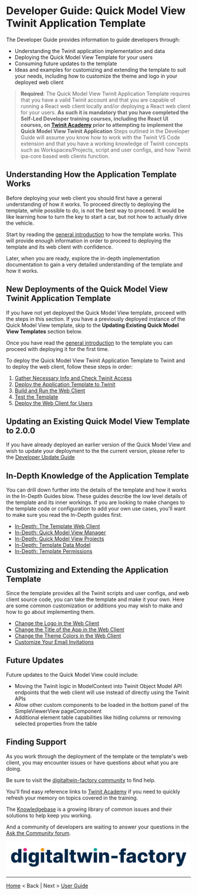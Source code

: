 # Developer Guide: Quick Model View Twinit Application Template

The Developer Guide provides information to guide developers through:

* Understanding the Twinit application implementation and data
* Deploying the Quick Model View Template for your users
* Consuming future updates to the template
* Ideas and examples for customizing and extending the template to suit your needs, including how to customize the theme and logo in your deployed web client

> **Required**: The Quick Model View Twinit Application Template requires that you have a valid Twinit account and that you are capable of running a React web client locally and/or deploying a React web client for your users. **As such it is mandatory that you have completed the Self-Led Developer training courses, including the React UI courses, on [Twinit Academy](https://academy.twinit.io/) prior to attempting to implement the Quick Model View Twinit Application** Steps outlined in the Developer Guide will assume you know how to work with the Twinit VS Code extension and that you have a working knowledge of Twinit concepts such as Workspaces/Projects, script and user configs, and how Twinit ipa-core based web clients function.

## Understanding How the Application Template Works

Before deploying your web client you should first have a general understanding of how it works. To proceed directly to deploying the template, while possible to do, is not the best way to proceed. It would be like learning how to turn the key to start a car, but not how to actually drive the vehicle.

Start by reading the [general introduction](./implementation/general-intro.md) to how the template works. This will provide enough information in order to proceed to deploying the template and its web client with confidence.

Later, when you are ready, explore the in-depth implementation documentation to gain a very detailed understanding of the template and how it works.

## New Deployments of the Quick Model View Twinit Application Template

If you have not yet deployed the Quick Model View template, proceed with the steps in this section. If you have a previously deployed instance of the Quick Model View template, skip to the **Updating Existing Quick Model View Templates** section below.

Once you have read the [general introduction](./implementation/general-intro.md) to the template you can proceed with deploying it for the first time.

To deploy the Quick Model View Twinit Application Template to Twinit and to deploy the web client, follow these steps in order:

1. [Gather Necessary Info and Check Twinit Access](./deploy/d1-gather.md)
2. [Deploy the Application Template to Twinit](./deploy/d2-deploy-twinit.md)
3. [Build and Run the Web Client](./deploy/d3-webclient.md)
4. [Test the Template](./deploy/d4-test.md)
5. [Deploy the Web Client for Users](./deploy/d5-deploy-to-cloud.md)

## Updating an Existing Quick Model View Template to 2.0.0

If you have already deployed an earlier version of the Quick Model View and wish to update your deployment to the the current version, please refer to the [Developer Update Guide](./update/README.md)

## In-Depth Knowledge of the Application Template

You can drill down further into the details of the template and how it works in the In-Depth Guides blow. These guides describe the low level details of the template and its inner workings. If you are looking to make changes to the template code or configuration to add your own use cases, you'll want to make sure you read the In-Depth guides first.

* [In-Depth: The Template Web Client](./implementation/imp-webclient.md)
* [In-Depth: Quick Model View Manager](./implementation/imp-projmake.md)
* [In-Depth: Quick Model View Projects](./implementation/imp-qmvprojects.md)
* [In-Depth: Template Data Model](./implementation/imp-data-model.md)
* [In-Depth: Template Permissions](./implementation/imp-perms.md)

## Customizing and Extending the Application Template

Since the template provides all the Twinit scripts and user configs, and web client source code, you can take the template and make it your own. Here are some common customization or additions you may wish to make and how to go about implementing them.

* [Change the Logo in the Web Client](./customize/change-logo.md)
* [Change the Title of the App in the Web Client](./customize/change-name.md)
* [Change the Theme Colors in the Web Client](./customize/change-theme.md)
* [Customize Your Email Invitations](./customize/customize-email.md)

## Future Updates

Future updates to the Quick Model View could include:

* Moving the Twinit logic in ModelContext into Twinit Object Model API endpoints that the web client will use instead of directly using the Twinit APIs
* Allow other custom components to be loaded in the bottom panel of the SimpleViewerView pageComponent
* Additional element table capabilities like hiding columns or removing selected properties from the table

## Finding Support

As you work through the deployment of the template or the template's web client, you may encounter issues or have questions about what you are doing.

Be sure to visit the [digitaltwin-factory community](https://community.digitaltwin-factory.com/) to find help.

You'll find easy reference links to [Twinit Academy](https://community.digitaltwin-factory.com/cohorts-npcs64ni) if you need to quickly refresh your memory on topics covered in the training.

The [Knowledgebase](https://community.digitaltwin-factory.com/knowledgebase-5wzpkylt) is a growing library of common issues and their solutions to help keep you working.

And a community of developers are waiting to answer your questions in the [Ask the Community forum](https://community.digitaltwin-factory.com/ask-the-community).

[![dtf logo](../img/dtfactoryv3.png)](https://community.digitaltwin-factory.com/)

---
[Home](../../README.md) < Back | Next > [User Guide](../user%20guide/README.md)